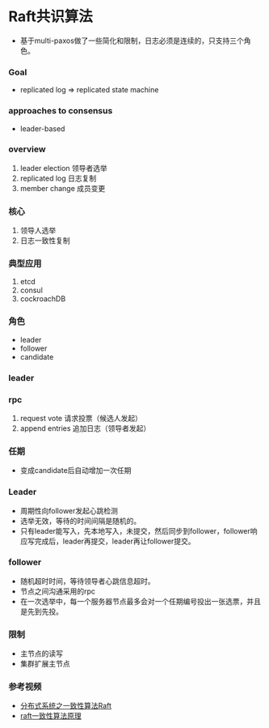 # Raft共识算法
- 基于multi-paxos做了一些简化和限制，日志必须是连续的，只支持三个角色。
### Goal
- replicated log => replicated state machine
### approaches to consensus
- leader-based
### overview
1. leader election 领导者选举
2. replicated log 日志复制
3. member change 成员变更
### 核心
1. 领导人选举
2. 日志一致性复制
### 典型应用
1. etcd
2. consul
3. cockroachDB
### 角色
- leader
- follower
- candidate
### leader 
### rpc
1. request vote 请求投票（候选人发起）
2. append entries 追加日志（领导者发起）
### 任期
- 变成candidate后自动增加一次任期
### Leader
- 周期性向follower发起心跳检测
- 选举无效，等待的时间间隔是随机的。
- 只有leader能写入，先本地写入，未提交，然后同步到follower，follower响应写完成后，leader再提交，leader再让follower提交。
### follower
- 随机超时时间，等待领导者心跳信息超时。
- 节点之间沟通采用的rpc
- 在一次选举中，每一个服务器节点最多会对一个任期编号投出一张选票，并且是先到先投。
### 限制
- 主节点的读写
- 集群扩展主节点
### 参考视频
- [分布式系统之一致性算法Raft](https://www.bilibili.com/video/BV1Db411w7ej/?spm_id_from=333.788.recommend_more_video.2&vd_source=e9f1ced96b267a4bc02ec41ca31d850a)
- [raft一致性算法原理](https://www.bilibili.com/video/BV1eN411Z7KF?spm_id_from=333.337.search-card.all.click&vd_source=e9f1ced96b267a4bc02ec41ca31d850a)